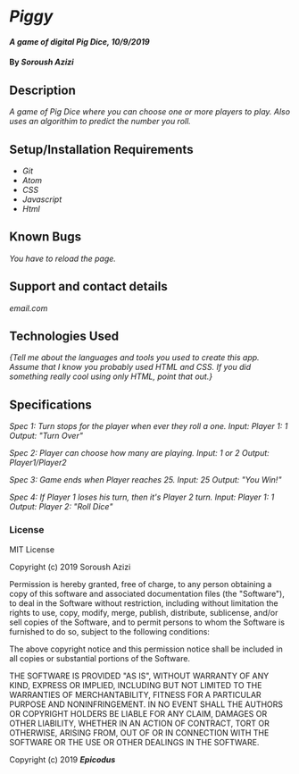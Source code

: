 # _Piggy_

#### _A game of digital Pig Dice, 10/9/2019_

#### By _**Soroush Azizi**_

## Description

_A game of Pig Dice where you can choose one or more players to play. Also uses an algorithim to predict the number you roll._

## Setup/Installation Requirements

* _Git_
* _Atom_
* _CSS_
* _Javascript_
* _Html_

## Known Bugs

_You have to reload the page._

## Support and contact details

_email.com_

## Technologies Used

_{Tell me about the languages and tools you used to create this app. Assume that I know you probably used HTML and CSS. If you did something really cool using only HTML, point that out.}_

## Specifications

_Spec 1: Turn stops for the player when ever they roll a one._
 _Input: Player 1: 1_
 _Output: "Turn Over"_

_Spec 2: Player can choose how many are playing._
  _Input: 1 or 2_
  _Output: Player1/Player2_

_Spec 3: Game ends when Player reaches 25._
  _Input: 25_
  _Output: "You Win!"_

_Spec 4: If Player 1 loses his turn, then it's Player 2 turn._
  _Input: Player 1: 1_
  _Output: Player 2: "Roll Dice"_

### License

MIT License

Copyright (c) 2019 Soroush Azizi

Permission is hereby granted, free of charge, to any person obtaining a copy
of this software and associated documentation files (the "Software"), to deal
in the Software without restriction, including without limitation the rights
to use, copy, modify, merge, publish, distribute, sublicense, and/or sell
copies of the Software, and to permit persons to whom the Software is
furnished to do so, subject to the following conditions:

The above copyright notice and this permission notice shall be included in all
copies or substantial portions of the Software.

THE SOFTWARE IS PROVIDED "AS IS", WITHOUT WARRANTY OF ANY KIND, EXPRESS OR
IMPLIED, INCLUDING BUT NOT LIMITED TO THE WARRANTIES OF MERCHANTABILITY,
FITNESS FOR A PARTICULAR PURPOSE AND NONINFRINGEMENT. IN NO EVENT SHALL THE
AUTHORS OR COPYRIGHT HOLDERS BE LIABLE FOR ANY CLAIM, DAMAGES OR OTHER
LIABILITY, WHETHER IN AN ACTION OF CONTRACT, TORT OR OTHERWISE, ARISING FROM,
OUT OF OR IN CONNECTION WITH THE SOFTWARE OR THE USE OR OTHER DEALINGS IN THE
SOFTWARE.

Copyright (c) 2019 **_Epicodus_**
